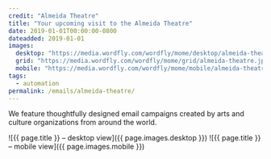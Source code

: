 ```yaml
---
credit: "Almeida Theatre"
title: "Your upcoming visit to the Almeida Theatre"
date: 2019-01-01T00:00:00-0800
dateadded: 2019-01-01
images:
  desktop: "https://media.wordfly.com/wordfly/mome/desktop/almeida-theatre.jpg"
  grid: "https://media.wordfly.com/wordfly/mome/grid/almeida-theatre.jpg"
  mobile: "https://media.wordfly.com/wordfly/mome/mobile/almeida-theatre.jpg"
tags:
  - automation
permalink: /emails/almeida-theatre/
---
```

We feature thoughtfully designed email campaigns created by arts and culture organizations from around the world.

![{{ page.title }} – desktop view]({{ page.images.desktop }})
![{{ page.title }} – mobile view]({{ page.images.mobile }})
